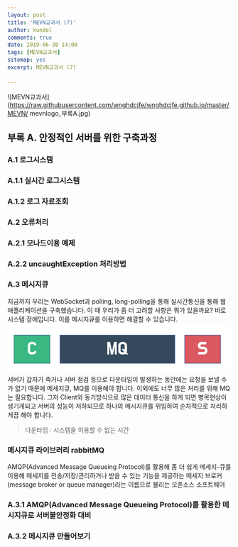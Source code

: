 ```yaml
---
layout: post
title: 'MEVN교과서 (7)'
author: kundol
comments: true
date: 2019-06-30 14:00
tags: [MEVN교과서]
sitemap: yes
excerpt: MEVN교과서 (7)

---    
```


![MEVN교과서](https://raw.githubusercontent.com/wnghdcjfe/wnghdcjfe.github.io/master/MEVN/
mevnlogo_부록A.jpg) 

## 부록 A. 안정적인 서버를 위한 구축과정

### A.1 로그시스템
### A.1.1 실시간 로그시스템
### A.1.2 로그 자료조회

### A.2 오류처리 
### A.2.1 모나드이용 예제 
### A.2.2 uncaughtException 처리방법

### A.3 메시지큐 
지금까지 우리는 WebSocket과 polling, long-polling을 통해 실시간통신을 통해 웹 애플리케이션을 구축했습니다. 이 때 우리가 좀 더 고려할 사항은 뭐가 있을까요? 
바로 시스템 장애입니다. 이를 메시지큐를 이용하면 해결할 수 있습니다.  
![메시지큐](/img/20190509_MQ.png)  
서버가 갑자기 죽거나 서버 점검 등으로 다운타임이 발생하는 동안에는 요청을 보낼 수가 없기 때문에 메세지큐, MQ를 이용해야 합니다. 
이외에도 너무 많은 처리를 위해 MQ는 필요합니다. 그저 Client와 동기방식으로 많은 데이터 통신을 하게 되면 병목현상이 생기게되고 서버의 성능이 저하되므로 하나의 메시지큐를 위임하여 순차적으로 처리하게끔 해야 합니다.

 > 다운타임 : 시스템을 이용할 수 없는 시간

### 메시지큐 라이브러리 rabbitMQ 
AMQP(Advanced Message Queueing Protocol)를 활용해 좀 더 쉽게 메세지-큐를 이용해 메세지를 전송/저장/관리하거나 받을 수 있는 기능을 제공하는 메세지 브로커(message broker or queue manager)라는 이름으로 불리는 오픈소스 소프트웨어

### A.3.1 AMQP(Advanced Message Queueing Protocol)를 활용한 메시지큐로 서버불안정화 대비
### A.3.2 메시지큐 만들어보기 

